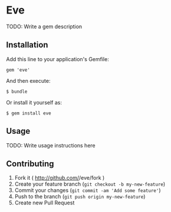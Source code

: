 # Eve

TODO: Write a gem description

## Installation

Add this line to your application's Gemfile:

    gem 'eve'

And then execute:

    $ bundle

Or install it yourself as:

    $ gem install eve

## Usage

TODO: Write usage instructions here

## Contributing

1. Fork it ( http://github.com/<my-github-username>/eve/fork )
2. Create your feature branch (`git checkout -b my-new-feature`)
3. Commit your changes (`git commit -am 'Add some feature'`)
4. Push to the branch (`git push origin my-new-feature`)
5. Create new Pull Request
